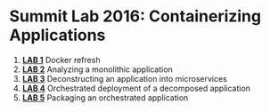 # Summit Lab 2016: Containerizing Applications

1. **[LAB 1](vagrantcdk/lab1/chapter1.md)** Docker refresh
1. **[LAB 2](vagrantcdk/lab2/chapter2.md)** Analyzing a monolithic application
1. **[LAB 3](vagrantcdk/lab3/chapter3.md)** Deconstructing an application into microservices
1. **[LAB 4](vagrantcdk/lab4/chapter4.md)** Orchestrated deployment of a decomposed application
1. **[LAB 5](vagrantcdk/lab5/chapter5.md)** Packaging an orchestrated application

